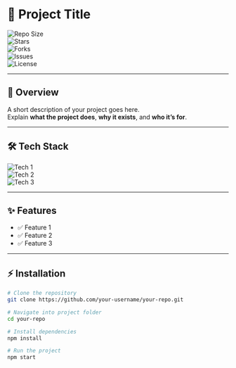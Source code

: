 # 🚀 Project Title  

![Repo Size](https://img.shields.io/github/repo-size/your-username/your-repo?style=for-the-badge&color=green)  
![Stars](https://img.shields.io/github/stars/your-username/your-repo?style=for-the-badge&color=yellow)  
![Forks](https://img.shields.io/github/forks/your-username/your-repo?style=for-the-badge&color=blue)  
![Issues](https://img.shields.io/github/issues/your-username/your-repo?style=for-the-badge&color=orange)  
![License](https://img.shields.io/github/license/your-username/your-repo?style=for-the-badge&color=red)  

---

## 📖 Overview  

A short description of your project goes here.  
Explain **what the project does**, **why it exists**, and **who it’s for**.  

---

## 🛠️ Tech Stack  

![Tech 1](https://img.shields.io/badge/Tech1-000000?style=for-the-badge)  
![Tech 2](https://img.shields.io/badge/Tech2-1572B6?style=for-the-badge)  
![Tech 3](https://img.shields.io/badge/Tech3-F7DF1E?style=for-the-badge)  

---

## ✨ Features  

- ✅ Feature 1  
- ✅ Feature 2  
- ✅ Feature 3  

---

## ⚡ Installation  

```bash
# Clone the repository
git clone https://github.com/your-username/your-repo.git  

# Navigate into project folder
cd your-repo  

# Install dependencies
npm install  

# Run the project
npm start  
